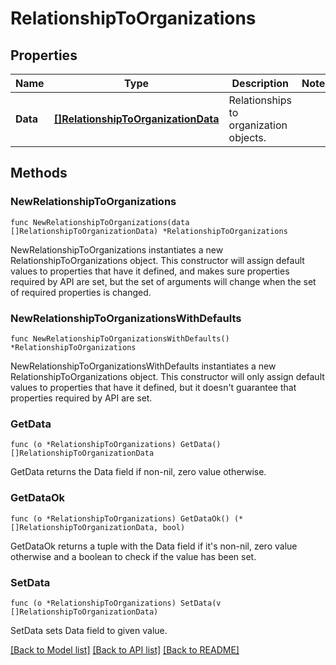 # RelationshipToOrganizations

## Properties

| Name     | Type                                                                      | Description                            | Notes |
| -------- | ------------------------------------------------------------------------- | -------------------------------------- | ----- |
| **Data** | [**[]RelationshipToOrganizationData**](RelationshipToOrganizationData.md) | Relationships to organization objects. |

## Methods

### NewRelationshipToOrganizations

`func NewRelationshipToOrganizations(data []RelationshipToOrganizationData) *RelationshipToOrganizations`

NewRelationshipToOrganizations instantiates a new RelationshipToOrganizations object.
This constructor will assign default values to properties that have it defined,
and makes sure properties required by API are set, but the set of arguments
will change when the set of required properties is changed.

### NewRelationshipToOrganizationsWithDefaults

`func NewRelationshipToOrganizationsWithDefaults() *RelationshipToOrganizations`

NewRelationshipToOrganizationsWithDefaults instantiates a new RelationshipToOrganizations object.
This constructor will only assign default values to properties that have it defined,
but it doesn't guarantee that properties required by API are set.

### GetData

`func (o *RelationshipToOrganizations) GetData() []RelationshipToOrganizationData`

GetData returns the Data field if non-nil, zero value otherwise.

### GetDataOk

`func (o *RelationshipToOrganizations) GetDataOk() (*[]RelationshipToOrganizationData, bool)`

GetDataOk returns a tuple with the Data field if it's non-nil, zero value otherwise
and a boolean to check if the value has been set.

### SetData

`func (o *RelationshipToOrganizations) SetData(v []RelationshipToOrganizationData)`

SetData sets Data field to given value.

[[Back to Model list]](../README.md#documentation-for-models) [[Back to API list]](../README.md#documentation-for-api-endpoints) [[Back to README]](../README.md)
